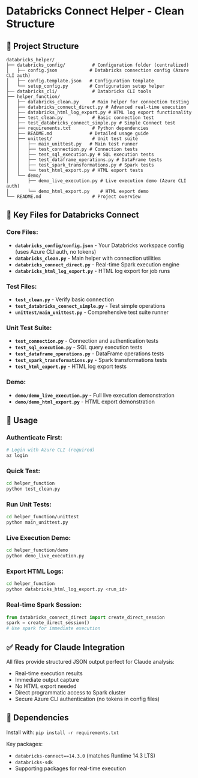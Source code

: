# Databricks Connect Helper - Clean Structure

## 📁 Project Structure

```
databricks_helper/
├── databricks_config/          # Configuration folder (centralized)
│   ├── config.json            # Databricks connection config (Azure CLI auth)
│   ├── config.template.json   # Configuration template
│   └── setup_config.py        # Configuration setup helper
├── databricks_cli/             # Databricks CLI tools
├── helper_function/
│   ├── databricks_clean.py     # Main helper for connection testing
│   ├── databricks_connect_direct.py # Advanced real-time execution
│   ├── databricks_html_log_export.py # HTML log export functionality
│   ├── test_clean.py           # Basic connection test
│   ├── test_databricks_connect_simple.py # Simple Connect test
│   ├── requirements.txt        # Python dependencies
│   ├── README.md              # Detailed usage guide
│   ├── unittest/               # Unit test suite
│   │   ├── main_unittest.py   # Main test runner
│   │   ├── test_connection.py # Connection tests
│   │   ├── test_sql_execution.py # SQL execution tests
│   │   ├── test_dataframe_operations.py # DataFrame tests
│   │   ├── test_spark_transformations.py # Spark tests
│   │   └── test_html_export.py # HTML export tests
│   └── demo/
│       ├── demo_live_execution.py # Live execution demo (Azure CLI auth)
│       └── demo_html_export.py    # HTML export demo
└── README.md                   # Project overview
```

## 🚀 Key Files for Databricks Connect

### Core Files:
- **`databricks_config/config.json`** - Your Databricks workspace config (uses Azure CLI auth, no tokens)
- **`databricks_clean.py`** - Main helper with connection utilities
- **`databricks_connect_direct.py`** - Real-time Spark execution engine
- **`databricks_html_log_export.py`** - HTML log export for job runs

### Test Files:
- **`test_clean.py`** - Verify basic connection
- **`test_databricks_connect_simple.py`** - Test simple operations
- **`unittest/main_unittest.py`** - Comprehensive test suite runner

### Unit Test Suite:
- **`test_connection.py`** - Connection and authentication tests
- **`test_sql_execution.py`** - SQL query execution tests
- **`test_dataframe_operations.py`** - DataFrame operations tests
- **`test_spark_transformations.py`** - Spark transformations tests
- **`test_html_export.py`** - HTML log export tests

### Demo:
- **`demo/demo_live_execution.py`** - Full live execution demonstration
- **`demo/demo_html_export.py`** - HTML export demonstration

## 🎯 Usage

### Authenticate First:
```bash
# Login with Azure CLI (required)
az login
```

### Quick Test:
```bash
cd helper_function
python test_clean.py
```

### Run Unit Tests:
```bash
cd helper_function/unittest
python main_unittest.py
```

### Live Execution Demo:
```bash
cd helper_function/demo
python demo_live_execution.py
```

### Export HTML Logs:
```bash
cd helper_function
python databricks_html_log_export.py <run_id>
```

### Real-time Spark Session:
```python
from databricks_connect_direct import create_direct_session
spark = create_direct_session()
# Use spark for immediate execution
```

## ✅ Ready for Claude Integration

All files provide structured JSON output perfect for Claude analysis:
- Real-time execution results
- Immediate output capture
- No HTML export needed
- Direct programmatic access to Spark cluster
- Secure Azure CLI authentication (no tokens in config files)

## 🔧 Dependencies

Install with: `pip install -r requirements.txt`

Key packages:
- `databricks-connect==14.3.0` (matches Runtime 14.3 LTS)
- `databricks-sdk`
- Supporting packages for real-time execution